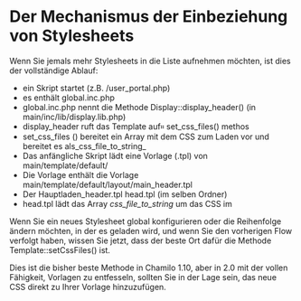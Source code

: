 
# Der Mechanismus der Einbeziehung von Stylesheets

Wenn Sie jemals mehr Stylesheets in die Liste aufnehmen möchten, ist dies der vollständige Ablauf:

* ein Skript startet \(z.B. /user\_portal.php\)
* es enthält global.inc.php
* global.inc.php nennt die Methode Display::display\_header\(\) \(in main/inc/lib/display.lib.php\)
* display\_header ruft das Template auf። set\_css\_files\(\) methos
* set_css\_files \(\) bereitet ein Array mit dem CSS zum Laden vor und bereitet es als\_css\_file\_to\_string_
* Das anfängliche Skript lädt eine Vorlage \(.tpl\) von main/template/default/
* Die Vorlage enthält die Vorlage main/template/default/layout/main\_header.tpl
* Der Hauptladen\_header.tpl head.tpl \(im selben Ordner\)
* head.tpl lädt das Array _css\_file\_to\_string_ um das CSS im

Wenn Sie ein neues Stylesheet global konfigurieren oder die Reihenfolge ändern möchten, in der es geladen wird, und wenn Sie den vorherigen Flow verfolgt haben, wissen Sie jetzt, dass der beste Ort dafür die Methode Template::setCssFiles\(\) ist.

Dies ist die bisher beste Methode in Chamilo 1.10, aber in 2.0 mit der vollen Fähigkeit, Vorlagen zu entfesseln, sollten Sie in der Lage sein, das neue CSS direkt zu Ihrer Vorlage hinzuzufügen.